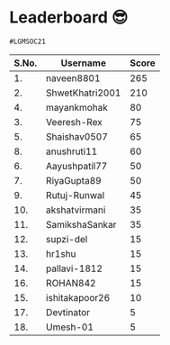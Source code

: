 # Leaderboard 😎
```
#LGMSOC21
```

| S.No. | Username           | Score |
| ----  | -----------        |-------|
| 1.    | naveen8801         | 265   |
| 2.    | ShwetKhatri2001    | 210   |
| 4.    | mayankmohak        | 80    |
| 3.    | Veeresh-Rex        | 75    |
| 5.    | Shaishav0507       | 65    |
| 8.    | anushruti11        | 60    |
| 6.    | Aayushpatil77      | 50    |
| 7.    | RiyaGupta89        | 50    |
| 9.    | Rutuj-Runwal       | 45    |
| 10.   | akshatvirmani      | 35    |
| 11.   | SamikshaSankar     | 35    |
| 12.   | supzi-del          | 15    |
| 13.   | hr1shu             | 15    |
| 14.   | pallavi-1812       | 15    |
| 16.   | ROHAN842           | 15    |
| 15.   | ishitakapoor26     | 10    |
| 17.   | Devtinator         | 5     |
| 18.   | Umesh-01           | 5     |
